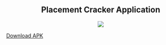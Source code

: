 <h2 align="center"> Placement Cracker Application </h2>

<p align="center">
	<img src="https://i.postimg.cc/WpKGHBSQ/ic-launcher-adaptive-fore.png" />
	</p>

[Download APK]("https://drive.google.com/file/d/1aYupvZRhmOaFhP4cv0huROeMmSXvy5F1/view?usp=sharing")
